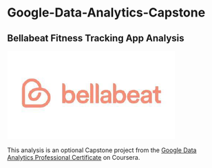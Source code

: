# Google-Data-Analytics-Capstone
## Bellabeat Fitness Tracking App Analysis
![Bellabeat](Bellabeat.png)

This analysis is an optional Capstone project from the [Google Data Analytics Professional Certificate](https://www.coursera.org/professional-certificates/google-data-analytics) on Coursera.

